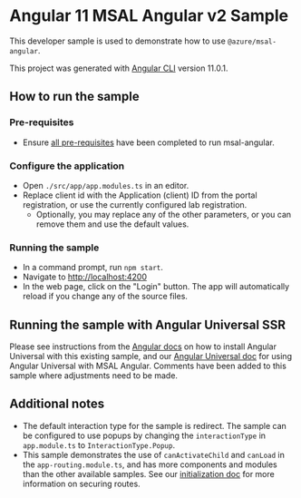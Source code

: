 # Angular 11 MSAL Angular v2 Sample

This developer sample is used to demonstrate how to use `@azure/msal-angular`.

This project was generated with [Angular CLI](https://github.com/angular/angular-cli) version 11.0.1.

## How to run the sample

### Pre-requisites
- Ensure [all pre-requisites](https://github.com/AzureAD/microsoft-authentication-library-for-js/blob/dev/lib/msal-angular/README.md) have been completed to run msal-angular.

### Configure the application
- Open `./src/app/app.modules.ts` in an editor.
- Replace client id with the Application (client) ID from the portal registration, or use the currently configured lab registration. 
  - Optionally, you may replace any of the other parameters, or you can remove them and use the default values.

### Running the sample
- In a command prompt, run `npm start`.
- Navigate to [http://localhost:4200](http://localhost:4200)
- In the web page, click on the "Login" button. The app will automatically reload if you change any of the source files.

## Running the sample with Angular Universal SSR
Please see instructions from the [Angular docs](https://angular.io/guide/universal) on how to install Angular Universal with this existing sample, and our [Angular Universal doc](https://github.com/AzureAD/microsoft-authentication-library-for-js/tree/dev/lib/msal-angular/docs/v2-docs/angular-universal.md) for using Angular Universal with MSAL Angular. Comments have been added to this sample where adjustments need to be made. 

## Additional notes
- The default interaction type for the sample is redirect. The sample can be configured to use popups by changing the `interactionType` in `app.module.ts` to `InteractionType.Popup`. 
- This sample demonstrates the use of `canActivateChild` and `canLoad` in the `app-routing.module.ts`, and has more components and modules than the other available samples. See our [initialization doc](https://github.com/AzureAD/microsoft-authentication-library-for-js/blob/dev/lib/msal-angular/docs/v2-docs/initialization.md#secure-the-routes-in-your-application) for more information on securing routes.
